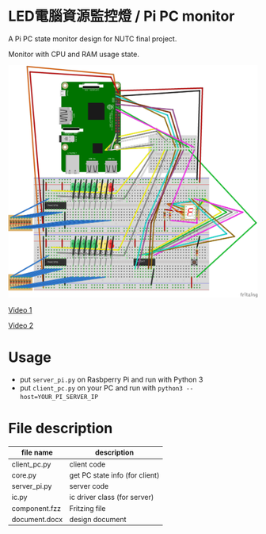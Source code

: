 # LED電腦資源監控燈 / Pi PC monitor
A Pi PC state monitor design for NUTC final project.

Monitor with CPU and RAM usage state.

![component](https://raw.githubusercontent.com/p208p2002/pi-pc-monitor/master/component_bb.png)

[Video 1](https://www.youtube.com/watch?v=h-WTSqjy7dE)

[Video 2](https://www.youtube.com/watch?v=xZc-PM7hHug)

# Usage
- put `server_pi.py` on Rasbperry Pi and run with Python 3
- put `client_pc.py` on your PC and run with `python3 --host=YOUR_PI_SERVER_IP`

# File description
file name     | description
--------------|------------
client_pc.py  | client code
core.py       | get PC state info (for client)
server_pi.py  | server code
ic.py         | ic driver class (for server)
component.fzz | Fritzing file
document.docx | design document

